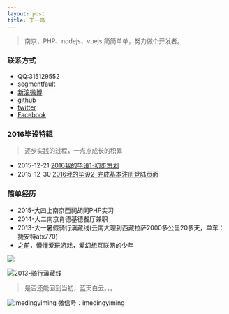 ```yaml
---
layout: post
title: 丁一鸣
---
```


> 南京，PHP、nodejs、vuejs
> 简简单单，努力做个开发者。

### 联系方式

* QQ:315129552
* [segmentfault](http://segmentfault.com/u/dingyiming)
* [新浪微博](http://weibo.com/vimdingyiming/profile?rightmod=1&wvr=6&mod=personinfo)
* [github](https://github.com/dingyiming)
* [twitter](https://twitter.com/vimdingyiming)
* [Facebook](https://www.facebook.com/profile.php?id=100009968356554)

### 2016毕设特辑

> 逐步实践的过程，一点点成长的积累

* 2015-12-21 [2016我的毕设1-初步策划](http://dingyiming.github.io/2015/12/21/%E6%AF%95%E8%AE%BE1.html)
* 2015-12-30 [2016我的毕设2-完成基本注册登陆页面](http://dingyiming.github.io/2015/12/30/%E6%AF%95%E8%AE%BE2.html)
 
### 简单经历

* 2015-大四上南京西祠胡同PHP实习
* 2014-大二南京肯德基德餐厅兼职
* 2013-大一暑假骑行滇藏线(云南大理到西藏拉萨2000多公里20多天，单车：捷安特atx770)
* 之前，懵懂爱玩游戏，爱幻想互联网的少年

![](https://github.com/dingyiming/dingyiming.github.io/blob/master/pics/me1.jpeg?raw=true)

![2013-骑行滇藏线](https://github.com/dingyiming/dingyiming.github.io/blob/master/pics/me2.jpeg?raw=true)

> 是否还能回到当初，蓝天白云。。。

![imedingyiming](https://github.com/dingyiming/dingyiming.github.io/blob/master/pics/me3.png?raw=true)
微信号：imedingyiming
